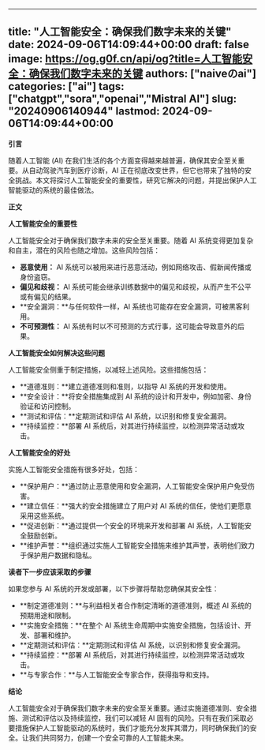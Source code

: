 
---
title: "人工智能安全：确保我们数字未来的关键"
date: 2024-09-06T14:09:44+00:00
draft: false
image: https://og.g0f.cn/api/og?title=人工智能安全：确保我们数字未来的关键
authors: ["naiveのai"]
categories: ["ai"]
tags: ["chatgpt","sora","openai","Mistral AI"]
slug: "20240906140944"
lastmod: 2024-09-06T14:09:44+00:00
---
**引言**

随着人工智能 (AI) 在我们生活的各个方面变得越来越普遍，确保其安全至关重要。从自动驾驶汽车到医疗诊断，AI 正在彻底改变世界，但它也带来了独特的安全挑战。本文将探讨人工智能安全的重要性，研究它解决的问题，并提出保护人工智能驱动的系统的最佳做法。

**正文**

**人工智能安全的重要性**

人工智能安全对于确保我们数字未来的安全至关重要。随着 AI 系统变得更加复杂和自主，潜在的风险也随之增加。这些风险包括：

* **恶意使用：** AI 系统可以被用来进行恶意活动，例如网络攻击、假新闻传播或身份盗窃。
* **偏见和歧视：** AI 系统可能会继承训练数据中的偏见和歧视，从而产生不公平或有偏见的结果。
* **安全漏洞：**与任何软件一样，AI 系统也可能存在安全漏洞，可被黑客利用。
* **不可预测性：** AI 系统有时以不可预测的方式行事，这可能会导致意外的后果。

**人工智能安全如何解决这些问题**

人工智能安全侧重于制定措施，以减轻上述风险。这些措施包括：

* **道德准则：**建立道德准则和准则，以指导 AI 系统的开发和使用。
* **安全设计：**将安全措施集成到 AI 系统的设计和开发中，例如加密、身份验证和访问控制。
* **测试和评估：**定期测试和评估 AI 系统，以识别和修复安全漏洞。
* **持续监控：**部署 AI 系统后，对其进行持续监控，以检测异常活动或攻击。

**人工智能安全的好处**

实施人工智能安全措施有很多好处，包括：

* **保护用户：**通过防止恶意使用和安全漏洞，人工智能安全保护用户免受伤害。
* **建立信任：**强大的安全措施建立了用户对 AI 系统的信任，使他们更愿意采用这些系统。
* **促进创新：**通过提供一个安全的环境来开发和部署 AI 系统，人工智能安全鼓励创新。
* **维护声誉：**组织通过实施人工智能安全措施来维护其声誉，表明他们致力于保护用户数据和隐私。

**读者下一步应该采取的步骤**

如果您参与 AI 系统的开发或部署，以下步骤将帮助您确保其安全性：

* **制定道德准则：**与利益相关者合作制定清晰的道德准则，概述 AI 系统的预期用途和限制。
* **实施安全措施：**在整个 AI 系统生命周期中实施安全措施，包括设计、开发、部署和维护。
* **定期测试和评估：**定期测试和评估 AI 系统，以识别和修复安全漏洞。
* **持续监控：**部署 AI 系统后，对其进行持续监控，以检测异常活动或攻击。
* **与专家合作：**与人工智能安全专家合作，获得指导和支持。

**结论**

人工智能安全对于确保我们数字未来的安全至关重要。通过实施道德准则、安全措施、测试和评估以及持续监控，我们可以减轻 AI 固有的风险。只有在我们采取必要措施保护人工智能驱动的系统时，我们才能充分发挥其潜力，同时确保我们的安全。让我们共同努力，创建一个安全可靠的人工智能未来。